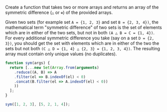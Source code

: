 Create a function that takes two or more arrays and returns an array of the symmetric difference (`△` or `⊕`) of the provided arrays.

Given two sets (for example set `A = {1, 2, 3}` and set `B = {2, 3, 4})`, the mathematical term "symmetric difference" of two sets is the set of elements which are in either of the two sets, but not in both `(A △ B = C = {1, 4})`. For every additional symmetric difference you take (say on a set `D = {2, 3})`, you should get the set with elements which are in either of the two the sets but not both `(C △ D = {1, 4} △ {2, 3} = {1, 2, 3, 4})`. The resulting array must contain only unique values (no duplicates).


```js
function sym(args) {
  return [...new Set(Array.from(arguments)
  	.reduce((A, B) => A
  	.filter(el => B.indexOf(el) < 0)
  	.concat(B.filter(el => A.indexOf(el) < 0))
  	))
  ];
}

sym([1, 2, 3], [5, 2, 1, 4]);
